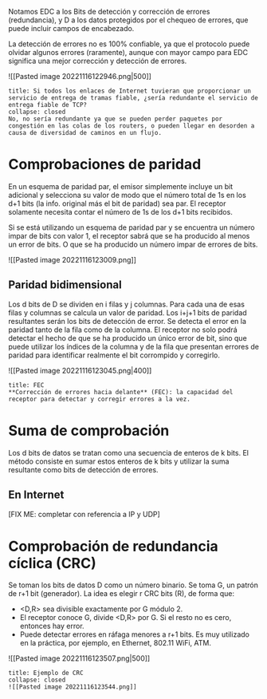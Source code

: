 Notamos EDC a los Bits de detección y corrección de errores (redundancia), y D a los datos protegidos por el chequeo de errores, que puede incluir campos de encabezado. 

La detección de errores no es 100% confiable, ya que el protocolo puede olvidar algunos errores (raramente), aunque con mayor campo para EDC significa una mejor corrección y detección de errores.

![[Pasted image 20221116122946.png|500]]

```ad-question
title: Si todos los enlaces de Internet tuvieran que proporcionar un servicio de entrega de tramas fiable, ¿sería redundante el servicio de entrega fiable de TCP?
collapse: closed
No, no sería redundante ya que se pueden perder paquetes por congestión en las colas de los routers, o pueden llegar en desorden a causa de diversidad de caminos en un flujo.
```

# Comprobaciones de paridad

En un esquema de paridad par, el emisor simplemente incluye un bit adicional y selecciona su valor de modo que el número total de 1s en los d+1 bits (la info. original más el bit de paridad) sea par. El receptor solamente necesita contar el número de 1s de los d+1 bits recibidos. 

Si se está utilizando un esquema de paridad par y se encuentra un número impar de bits con valor 1, el receptor sabrá que se ha producido al menos un error de bits. O que se ha producido un número impar de errores de bits.

![[Pasted image 20221116123009.png]]

## Paridad bidimensional

Los d bits de D se dividen en i filas y j columnas. Para cada una de esas filas y columnas se calcula un valor de paridad.
Los i+j+1 bits de paridad resultantes serán los bits de detección de error.
Se detecta el error en la paridad tanto de la fila como de la columna. El receptor no solo podrá detectar el hecho de que se ha producido un único error de bit, sino que puede utilizar los índices de la columna y de la fila que presentan errores de paridad para identificar realmente el bit corrompido y corregirlo.

![[Pasted image 20221116123045.png|400]]

```ad-faq
title: FEC
**Corrección de errores hacia delante** (FEC): la capacidad del receptor para detectar y corregir errores a la vez.
```

# Suma de comprobación

Los d bits de datos se tratan como una secuencia de enteros de k bits. El método consiste en sumar estos enteros de k bits y utilizar la suma resultante como bits de detección de errores.

## En Internet
[FIX ME: completar con referencia a IP y UDP]

# Comprobación de redundancia cíclica (CRC)

Se toman los bits de datos D como un número binario. Se toma G, un patrón de r+1 bit (generador). La idea es elegir r CRC bits (R), de forma que:
- <D,R> sea divisible exactamente por G módulo 2. 
- El receptor conoce G, divide <D,R> por G. Si el resto no es cero, entonces hay error.
- Puede detectar errores en ráfaga menores a r+1 bits. 
Es muy utilizado en la práctica, por ejemplo, en Ethernet, 802.11 WiFi, ATM.

![[Pasted image 20221116123507.png|500]]

```ad-example
title: Ejemplo de CRC
collapse: closed
![[Pasted image 20221116123544.png]]
```

